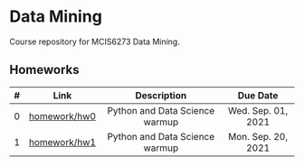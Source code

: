 # Data Mining
Course repository for MCIS6273 Data Mining.


## Homeworks

| # | Link | Description | Due Date |
|:-:|:----:|:-----------:|:--------:|
| 0 | [homework/hw0](./homework/hw0/hw0.ipynb) | Python and Data Science warmup | Wed. Sep. 01, 2021 |
| 1 | [homework/hw1](./homework/hw1/hw1.ipynb) | Python and Data Science warmup | Mon. Sep. 20, 2021 |

